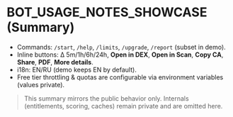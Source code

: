 # BOT_USAGE_NOTES_SHOWCASE (Summary)

- Commands: `/start`, `/help`, `/limits`, `/upgrade`, `/report` (subset in demo).
- Inline buttons: Δ 5m/1h/6h/24h, **Open in DEX**, **Open in Scan**, **Copy CA**, **Share**, **PDF**, **More details**.
- i18n: EN/RU (demo keeps EN by default).
- Free tier throttling & quotas are configurable via environment variables (values private).

> This summary mirrors the public behavior only. Internals (entitlements, scoring, caches)
> remain private and are omitted here.
